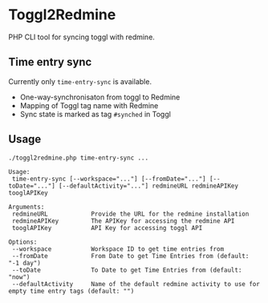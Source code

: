 # Toggl2Redmine

PHP CLI tool for syncing toggl with redmine.

## Time entry sync

Currently only `time-entry-sync` is available.

* One-way-synchronisaton from toggl to Redmine
* Mapping of Toggl tag name with Redmine
* Sync state is marked as tag `#synched` in Toggl

## Usage

`./toggl2redmine.php time-entry-sync ...`

```
Usage:
 time-entry-sync [--workspace="..."] [--fromDate="..."] [--toDate="..."] [--defaultActivity="..."] redmineURL redmineAPIKey tooglAPIKey

Arguments:
 redmineURL            Provide the URL for the redmine installation
 redmineAPIKey         The APIKey for accessing the redmine API
 tooglAPIKey           API Key for accessing toggl API

Options:
 --workspace           Workspace ID to get time entries from
 --fromDate            From Date to get Time Entries from (default: "-1 day")
 --toDate              To Date to get Time Entries from (default: "now")
 --defaultActivity     Name of the default redmine activity to use for empty time entry tags (default: "")
 ```